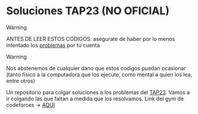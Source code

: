 # Soluciones TAP23 (NO OFICIAL)

> [!WARNING] 
> ANTES DE LEER ESTOS CODIGOS: asegurate de haber por lo menos intentado los [problemas](https://codeforces.com/gym/104603) por tu cuenta 

> [!WARNING] 
> Nos abstenemos de cualquier dano que estos codigos puedan ocasionar (tanto fisico a la computadora que los ejecute, como mental a quien los lea, entre otros)

Un repositorio para colgar soluciones a los problemas del [TAP23](https://codeforces.com/gym/104603). Vamos a ir colgando las que faltan a medida que los resolvamos.
Link del gym de codeforces -> [AQUI](https://codeforces.com/gym/104603)




